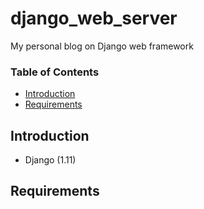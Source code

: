 # django_web_server
My personal blog on Django web framework

### Table of Contents
- [Introduction](#introduction)
- [Requirements](#requirements) 

Introduction
------------

* Django (1.11)

Requirements
------------
